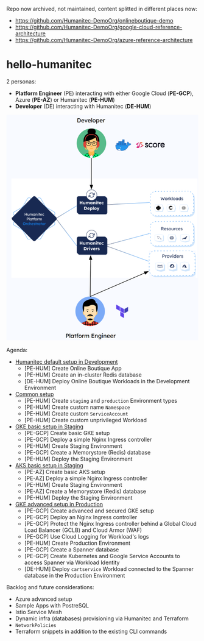 Repo now archived, not maintained, content splitted in different places now:
- https://github.com/Humanitec-DemoOrg/onlineboutique-demo
- https://github.com/Humanitec-DemoOrg/google-cloud-reference-architecture
- https://github.com/Humanitec-DemoOrg/azure-reference-architecture

# hello-humanitec

2 personas:
- **Platform Engineer** (PE) interacting with either Google Cloud (**PE-GCP**), Azure (**PE-AZ**) or Humanitec (**PE-HUM**)
- **Developer** (DE) interacting with Humanitec (**DE-HUM**)

![personas](/images/personas.png)

Agenda:
- [Humanitec default setup in Development](./docs/humanitec-default.md)
  - [PE-HUM] Create Online Boutique App
  - [PE-HUM] Create an in-cluster Redis database
  - [DE-HUM] Deploy Online Boutique Workloads in the Development Environment
- [Common setup](./docs/common.md)
  - [PE-HUM] Create `staging` and `production` Environment types
  - [PE-HUM] Create custom name `Namespace`
  - [PE-HUM] Create custom `ServiceAccount`
  - [PE-HUM] Create custom unprivileged Workload
- [GKE basic setup in Staging](./docs/gke-basic.md)
  - [PE-GCP] Create basic GKE setup
  - [PE-GCP] Deploy a simple Nginx Ingress controller
  - [PE-HUM] Create Staging Environment
  - [PE-GCP] Create a Memorystore (Redis) database
  - [PE-HUM] Deploy the Staging Environment
- [AKS basic setup in Staging](./docs/aks-basic.md)
  - [PE-AZ] Create basic AKS setup
  - [PE-AZ] Deploy a simple Nginx Ingress controller
  - [PE-HUM] Create Staging Environment
  - [PE-AZ] Create a Memorystore (Redis) database
  - [PE-HUM] Deploy the Staging Environment
- [GKE advanced setup in Production](./docs/gke-advanced.md)
  - [PE-GCP] Create advanced and secured GKE setup
  - [PE-GCP] Deploy an Nginx Ingress controller
  - [PE-GCP] Protect the Nginx Ingress controller behind a Global Cloud Load Balancer (GCLB) and Cloud Armor (WAF)
  - [PE-GCP] Use Cloud Logging for Workload's logs
  - [PE-HUM] Create Production Environment
  - [PE-GCP] Create a Spanner database
  - [PE-GCP] Create Kubernetes and Google Service Accounts to access Spanner via Workload Identity
  - [DE-HUM] Deploy `cartservice` Workload connected to the Spanner database in the Production Environment


Backlog and future considerations:
- Azure advanced setup
- Sample Apps with PostreSQL
- Istio Service Mesh
- Dynamic infra (databases) provisioning via Humanitec and Terraform
- `NetworkPolicies`
- Terraform snippets in addition to the existing CLI commands

